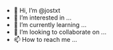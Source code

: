 - 👋 Hi, I’m @jostxt
- 👀 I’m interested in ...
- 🌱 I’m currently learning ...
- 💞️ I’m looking to collaborate on ...
- 📫 How to reach me ...

<!---
jostxt/jostxt is a ✨ special ✨ repository because its `README.md` (this file) appears on your GitHub profile.
You can click the Preview link to take a look at your changes.
--->
